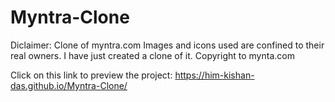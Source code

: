 # Myntra-Clone
Diclaimer: Clone of myntra.com Images and icons used are confined to their real owners. I have just created a clone of it. Copyright to mynta.com


Click on this link to preview the project: https://him-kishan-das.github.io/Myntra-Clone/
